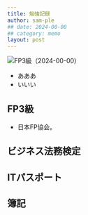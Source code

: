 ```yaml
---
title: 勉強記録
author: sam-ple
## date: 2024-00-00
## category: memo
layout: post
---
```


![FP3級](https://img.shields.io/badge/FP-3級-C47222.svg)（2024-00-00）

- あああ
- いいい

## FP3級
- 日本FP協会。

## ビジネス法務検定

## ITパスポート

## 簿記